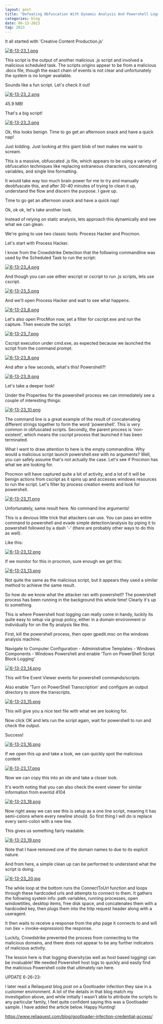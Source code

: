 ```yaml
---
layout: post
title: "Defeating Obfuscation With Dynamic Analysis And Powershell Logging​"
categories: blog
date: 06-13-2023
tag: 2023
---
```


It all started with 'Creative Content Production.js'

[![6-13-23_1.png](/assets/images/6-13-23/6-13-23_1.png)](/assets/images/6-13-23/6-13-23_1.png)


This script is the output of another malicious .js script and involved a malicious scheduled task. The scripts origins appear to be from a malicious .docx file, though the exact chain of events is not clear and unfortunately the system is no longer available.

Sounds like a fun script. Let's check it out!

[![6-13-23_2.png](/assets/images/6-13-23/6-13-23_2.png)](/assets/images/6-13-23/6-13-23_2.png)


45.9 MB!

That's a big script!

[![6-13-23_3.png](/assets/images/6-13-23/6-13-23_3.png)](/assets/images/6-13-23/6-13-23_3.png)


Ok, this looks benign. Time to go get an afternoon snack and have a quick nap!

Just kidding. Just looking at this giant blob of text makes me want to scream.

This is a massive, obfuscated .js file, which appears to be using a variety of obfuscation techniques like replacing extraneous characters, concatenating variables, and single line formatting.

It would take way too much brain power for me to try and manually deobfuscate this, and after 30-40 minutes of trying to clean it up, understand the flow and discern the purpose. I gave up.

Time to go get an afternoon snack and have a quick nap!

Ok, ok ok, let's take another look.

Instead of relying on static analysis, lets approach this dynamically and see what we can glean.

We're going to use two classic tools: Process Hacker and Procmon.

Let's start with Process Hacker.

I know from the Crowdstrike Detection that the following commandline was used by the Scheduled Task to run the script:

[![6-13-23_4.png](/assets/images/6-13-23/6-13-23_4.png)](/assets/images/6-13-23/6-13-23_4.png)

And though you can use either wscript or cscript to run .js scripts, lets use cscript.


[![6-13-23_5.png](/assets/images/6-13-23/6-13-23_5.png)](/assets/images/6-13-23/6-13-23_5.png)

And we'll open Process Hacker and wait to see what happens.

[![6-13-23_6.png](/assets/images/6-13-23/6-13-23_6.png)](/assets/images/6-13-23/6-13-23_6.png)

Let's also open ProcMon now, set a filter for cscript.exe and run the capture. Then execute the script.

[![6-13-23_7.png](/assets/images/6-13-23/6-13-23_7.png)](/assets/images/6-13-23/6-13-23_7.png)

Cscript execution under cmd.exe, as expected because we launched the script from the command prompt.

[![6-13-23_8.png](/assets/images/6-13-23/6-13-23_8.png)](/assets/images/6-13-23/6-13-23_8.png)

And after a few seconds, what's this! Powershell?! 

[![6-13-23_9.png](/assets/images/6-13-23/6-13-23_9.png)](/assets/images/6-13-23/6-13-23_9.png)

Let's take a deeper look!

Under the Properties for the powershell process we can immediately see a couple of interesting things:

[![6-13-23_10.png](/assets/images/6-13-23/6-13-23_10.png)](/assets/images/6-13-23/6-13-23_10.png)

The command line is a great example of the result of concatenating different strings together to form the word 'powershell'. This is very common in obfuscated scripts.
Secondly, the parent process is 'non-existent', which means the cscript process that launched it has been terminated.

What I want to draw attention to here is the empty commandline.
Why would a malicious script launch powershell.exe with no arguments?
Well, you can safely assume that's not actually the case. Let's see if Procmon has what we are looking for.

Procmon will have captured quite a bit of activity, and a lot of it will be benign actions from cscript as it spins up and accesses windows resources to run the script. Let's filter by process creation events and look for powershell.

[![6-13-23_11.png](/assets/images/6-13-23/6-13-23_11.png)](/assets/images/6-13-23/6-13-23_11.png)

Unfortunately, same result here. No command line arguments!

This is a devious little trick that attackers can use. You can pass an entire command to powershell and evade simple detection/analysis by piping it to powershell followed by a dash '-' (there are probably other ways to do this as well).

Like this:

[![6-13-23_12.png](/assets/images/6-13-23/6-13-23_12.png)](/assets/images/6-13-23/6-13-23_12.png)

If we monitor for this in procmon, sure enough we get this:

[![6-13-23_13.png](/assets/images/6-13-23/6-13-23_13.png)](/assets/images/6-13-23/6-13-23_13.png)

Not quite the same as the malicious script, but it appears they used a similar method to achieve the same result.

So how do we know what the attacker ran with powershell? The powershell process has been running in the background this whole time! Clearly it's up to something.

This is where Powershell host logging can really come in handy, luckily its quite easy to setup via group policy, either in a domain environment or individually for on the fly analysis like this.

First, kill the powershell process, then open gpedit.msc on the windows analysis machine.

Navigate to Computer Configuration - Administrative Templates - Windows Components - Windows Powershell and enable 'Turn on PowerShell Script Block Logging'

[![6-13-23_14.png](/assets/images/6-13-23/6-13-23_14.png)](/assets/images/6-13-23/6-13-23_14.png)

This will fire Event Viewer events for powershell commands/scripts.

Also enable 'Turn on PowerShell Transcription' and configure an output directory to store the transcripts.

[![6-13-23_15.png](/assets/images/6-13-23/6-13-23_15.png)](/assets/images/6-13-23/6-13-23_15.png)

This will give you a nice text file with what we are looking for.

Now click OK and lets run the script again, wait for powershell to run and check the output.

Success!

[![6-13-23_16.png](/assets/images/6-13-23/6-13-23_16.png)](/assets/images/6-13-23/6-13-23_16.png)

If we open this up and take a look, we can quickly spot the malicious content

[![6-13-23_17.png](/assets/images/6-13-23/6-13-23_17.png)](/assets/images/6-13-23/6-13-23_17.png)

Now we can copy this into an ide and take a closer look.

It's worth noting that you can also check the event viewer for similar information from eventid 4104

[![6-13-23_18.png](/assets/images/6-13-23/6-13-23_18.png)](/assets/images/6-13-23/6-13-23_18.png)

Now right away we can see this is setup as a one line script, meaning it has semi-colons where every newline should.
So first thing I will do is replace every semi-colon with a new line.

This gives us something fairly readable.

[![6-13-23_19.png](/assets/images/6-13-23/6-13-23_19.png)](/assets/images/6-13-23/6-13-23_19.png)

Note that I have removed one of the domain names to due to its explicit nature.

And from here, a simple clean up can be performed to understand what the script is doing.

[![6-13-23_20.jpg](/assets/images/6-13-23/6-13-23_20.jpg)](/assets/images/6-13-23/6-13-23_20.jpg)

The while loop at the bottom runs the ConnectToUrl function and loops through these hardcoded urls and attempts to connect to them. It gathers the following system info: path variables, running processes, open windowtitles, desktop items, free disk space, and concatenates them with a hardcoded key, then plugs them into the http request header along with a useragent.

It then waits to receive a response from the php page it connects to and will run (iex = invoke-expression) the response.

Luckily, Crowdstrike prevented the process from connecting to the malicious domains, and there does not appear to be any further indicators of malicious activity.

The lesson here is that logging diversity(as well as host based logging) can be invaluable! We needed Powershell host logs to quickly and easily find the malicious Powershell code that ultimately ran here.

UPDATE 6-26-23:

I later read a Reliaquest blog post on a Gootloader infection they saw in a customer environment. A lot of the details in that blog match my investigation above, and while initially I wasn't able to attribute the scripts to any particular family, I feel quite confident saying this was a Gootloader sample. I have added the article below. Happy Hunting!

https://www.reliaquest.com/blog/gootloader-infection-credential-access/